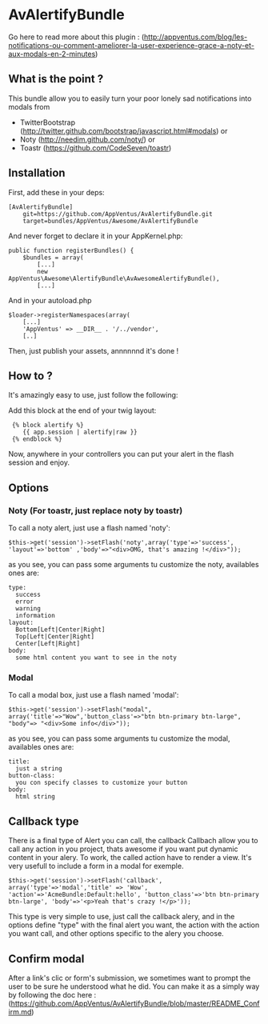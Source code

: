 AvAlertifyBundle
=============

Go here to read more about this plugin : (http://appventus.com/blog/les-notifications-ou-comment-ameliorer-la-user-experience-grace-a-noty-et-aux-modals-en-2-minutes)

What is the point ?
-------


This bundle allow you to easily turn your poor lonely sad notifications into modals from 
* TwitterBootstrap (http://twitter.github.com/bootstrap/javascript.html#modals) or
* Noty (http://needim.github.com/noty/) or
* Toastr (https://github.com/CodeSeven/toastr)


Installation
------------

First, add these in your deps:

    [AvAlertifyBundle]
        git=https://github.com/AppVentus/AvAlertifyBundle.git
        target=bundles/AppVentus/Awesome/AvAlertifyBundle

And never forget to declare it in your AppKernel.php:
    
    public function registerBundles() {
        $bundles = array(
            [...]
            new AppVentus\Awesome\AlertifyBundle\AvAwesomeAlertifyBundle(),
            [...]

And in your autoload.php
    
    $loader->registerNamespaces(array(
        [...]
        'AppVentus' => __DIR__ . '/../vendor',
        [..]

Then, just publish your assets, annnnnnd it's done !

How to ?
------------


It's amazingly easy to use, just follow the following:

Add this block at the end of your twig layout:

     {% block alertify %}
        {{ app.session | alertify|raw }}
     {% endblock %}

Now, anywhere in your controllers you can put your alert in the flash session and enjoy.



Options
------------

### Noty (For toastr, just replace noty by toastr)

To call a noty alert, just use a flash named 'noty':

    $this->get('session')->setFlash('noty',array('type'=>'success', 'layout'=>'bottom' ,'body'=>"<div>OMG, that's amazing !</div>"));

as you see, you can pass some arguments tu customize the noty, availables ones are:

    type:
      success
      error
      warning
      information
    layout:
      Bottom[Left|Center|Right]
      Top[Left|Center|Right]
      Center[Left|Right]
    body:
      some html content you want to see in the noty 

### Modal

To call a modal box, just use a flash named 'modal':

    $this->get('session')->setFlash("modal", array('title'=>"Wow",'button_class'=>"btn btn-primary btn-large", "body"=> "<div>Some info</div>"));

as you see, you can pass some arguments tu customize the modal, availables ones are:

    title:
      just a string
    button-class:
      you con specify classes to customize your button  
    body:
      html string



Callback type
------------

There is a final type of Alert you can call, the callback
Callbach allow you to call any action in you project, thats awesome if you want put dynamic content in your alery.
To work, the called action have to render a view. It's very usefull to include a form in a modal for exemple.

    $this->get('session')->setFlash('callback', array('type'=>'modal','title' => 'Wow', 'action'=>'AcmeBundle:Default:hello', 'button_class'=>'btn btn-primary btn-large', 'body'=>'<p>Yeah that's crazy !</p>'));  
       
This type is very simple to use, just call the callback alery, and in the options define "type" with the final alert you want, the action with the action you want call, and other options specific to the alery you choose.


Confirm modal
------------

After a link's clic or form's submission, we sometimes want to prompt the user to be sure he understood what he did.
You can make it as a simply way by following the doc here : (https://github.com/AppVentus/AvAlertifyBundle/blob/master/README_Confirm.md)
